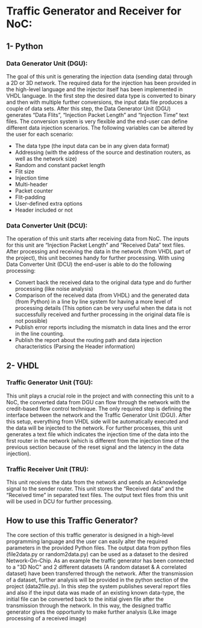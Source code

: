 # Traffic Generator and Receiver for NoC:

## 1- Python

### Data Generator Unit (DGU):
The goal of this unit is generating the injection data (sending data) through a 2D or 3D network. The required data for the injection has been provided in the high-level language and the injector itself has been implemented in VHDL language. In the first step the desired data type is converted to binary and then with multiple further conversions, the input data file produces a couple of data sets. After this step, the Data Generator Unit (DGU) generates “Data Flits”, “Injection Packet Length” and “Injection Time” text files. The conversion system is very flexible and the end-user can define different data injection scenarios. The following variables can be altered by the user for each scenario:
-	The data type (the input data can be in any given data format)
-	Addressing (with the address of the source and destination routers, as well as the network size)
-	Random and constant packet length
-	Flit size
-	Injection time
-	Multi-header
-	Packet counter
-	Flit-padding
-	User-defined extra options
- Header included or not

### Data Converter Unit (DCU):
The operation of this unit starts after receiving data from NoC. The inputs for this unit are “Injection Packet Length” and “Received Data” text files. After processing and receiving the data in the network (from VHDL part of the project), this unit becomes handy for further processing. With using Data Converter Unit (DCU) the end-user is able to do the following processing:
-	Convert back the received data to the original data type and do further processing (like noise analysis)
-	Comparison of the received data (from VHDL) and the generated data (from Python) in a line by line system for having a more level of processing details (This option can be very useful when the data is not successfully received and further processing in the original data file is not possible)
-	Publish error reports including the mismatch in data lines and the error in the line counting.
-	Publish the report about the routing path and data injection characteristics (Parsing the Header information)


## 2- VHDL

### Traffic Generator Unit (TGU):
This unit plays a crucial role in the project and with connecting this unit to a NoC, the converted data from DGU can flow through the network with the credit-based flow control technique. The only required step is defining the interface between the network and the Traffic Generator Unit (DGU). After this setup, everything from VHDL side will be automatically executed and the data will be injected to the network. For further processes, this unit generates a text file which indicates the injection time of the data into the first router in the network (which is different from the injection time of the previous section because of the reset signal and the latency in the data injection).

### Traffic Receiver Unit (TRU):
This unit receives the data from the network and sends an Acknowledge signal to the sender router. This unit stores the “Received data” and the “Received time” in separated text files. The output text files from this unit will be used in DCU for further processing.


## How to use this Traffic Generator?
The core section of this traffic generator is designed in a high-level programming language and the user can easily alter the required parameters in the provided Python files. The output data from python files (file2data.py or random2data.py) can be used as a dataset to the desired Network-On-Chip. As an example the traffic generator has been connected to a "3D NoC" and 2 different datasets (A random dataset & A correlated dataset) have been transferred through the network. 
After the transmission of a dataset, further analysis will be provided in the python section of the project (data2file.py). In this step the system publishes several report files and also if the input data was made of an existing known data-type, the initial file can be converted back to the initial given file after the transmission through the network. In this way, the designed traffic generator gives the opportunity to make further analysis (Like image processing of a received image)
